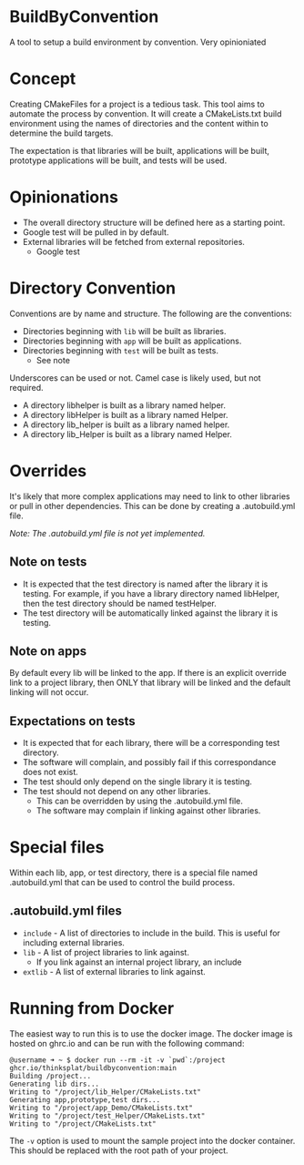 # BuildByConvention

A tool to setup a build environment by convention.  Very opinioniated

# Concept

Creating CMakeFiles for a project is a tedious task.  This tool aims to automate the process by convention.  It will create a CMakeLists.txt build
environment using the names of directories and the content within to determine the build targets.

The expectation is that libraries will be built, applications will be built, prototype applications will be built, and tests will be used.

# Opinionations

- The overall directory structure will be defined here as a starting point.
- Google test will be pulled in by default.
- External libraries will be fetched from external repositories.
  - Google test

# Directory Convention

Conventions are by name and structure.  The following are the conventions:

- Directories beginning with `lib` will be built as libraries.
- Directories beginning with `app` will be built as applications.
- Directories beginning with `test` will be built as tests.
  - See note

Underscores can be used or not.  Camel case is likely used, but not required.

- A directory libhelper is built as a library named helper.
- A directory libHelper is built as a library named Helper.
- A directory lib_helper is built as a library named helper.
- A directory lib_Helper is built as a library named Helper.

# Overrides

It's likely that more complex applications may need to link to other libraries or
pull in other dependencies.  This can be done by creating a .autobuild.yml file.

*Note:  The .autobuild.yml file is not yet implemented.*
  
## Note on tests

- It is expected that the test directory is named after the library it is testing.  For example, if
you have a library directory named libHelper, then the test directory should be named testHelper.
- The test directory will be automatically linked against the library it is testing.

## Note on apps

By default every lib will be linked to the app.  If there is an explicit override link to a project
library, then ONLY that library will be linked and the default linking will not occur.

## Expectations on tests

- It is expected that for each library, there will be a corresponding test directory.
- The software will complain, and possibly fail if this correspondance does not exist.
- The test should only depend on the single library it is testing.
- The test should not depend on any other libraries.
  - This can be overridden by using the .autobuild.yml file.
  - The software may complain if linking against other libraries.

# Special files

Within each lib, app, or test directory, there is a special file named .autobuild.yml that can be used to control the build process.

## .autobuild.yml files
- `include` - A list of directories to include in the build.  This is useful for including external libraries.
- `lib` - A list of project libraries to link against.
  - If you link against an internal project library, an include 
- `extlib` - A list of external libraries to link against.  

# Running from Docker

The easiest way to run this is to use the docker image.  The docker image is hosted on ghrc.io
and can be run with the following command:

```
@username ➜ ~ $ docker run --rm -it -v `pwd`:/project ghcr.io/thinksplat/buildbyconvention:main
Building /project...
Generating lib dirs...
Writing to "/project/lib_Helper/CMakeLists.txt"
Generating app,prototype,test dirs...
Writing to "/project/app_Demo/CMakeLists.txt"
Writing to "/project/test_Helper/CMakeLists.txt"
Writing to "/project/CMakeLists.txt"
```

The ```-v``` option is used to mount the sample project into the docker container.  This should
be replaced with the root path of your project.

